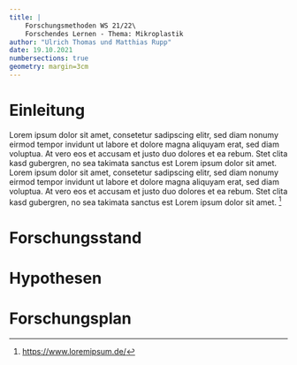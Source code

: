 ```yaml
---
title: |
    Forschungsmethoden WS 21/22\
    Forschendes Lernen - Thema: Mikroplastik
author: "Ulrich Thomas und Matthias Rupp"
date: 19.10.2021
numbersections: true
geometry: margin=3cm
---
```


# Einleitung
Lorem ipsum dolor sit amet, consetetur sadipscing elitr, sed diam nonumy eirmod tempor invidunt ut labore et dolore magna aliquyam erat, sed diam voluptua. At vero eos et accusam et justo duo dolores et ea rebum. Stet clita kasd gubergren, no sea takimata sanctus est Lorem ipsum dolor sit amet. Lorem ipsum dolor sit amet, consetetur sadipscing elitr, sed diam nonumy eirmod tempor invidunt ut labore et dolore magna aliquyam erat, sed diam voluptua. At vero eos et accusam et justo duo dolores et ea rebum. Stet clita kasd gubergren, no sea takimata sanctus est Lorem ipsum dolor sit amet. [^1]

# Forschungsstand

# Hypothesen

# Forschungsplan

[^1]: https://www.loremipsum.de/
